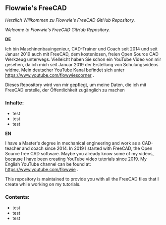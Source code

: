## Flowwie's FreeCAD
_Herzlich Willkommen zu Flowwie's FreeCAD GitHub Repository._

_Welcome to Flowwie's FreeCAD GitHub Repository._

**DE**

Ich bin Maschinenbauingenieur, CAD-Trainer und Coach seit 2014 und seit Januar 2019 auch mit FreeCAD, dem kostenlosen, freien Open Source CAD Werkzeug unterwegs. Vielleicht haben Sie schon ein YouTube Video von mir gesehen, da ich mich seit Januar 2019 der Erstellung von Schulungsvideos widme. Mein deutscher YouTube Kanal befindet sich unter https://www.youtube.com/flowwiescorner .

Dieses Repository wird von mir gepflegt, um meine Daten, die ich mit FreeCAD erstelle, der Öffentlichkeit zugänglich zu machen

### Inhalte:
- test
- test
- test

**EN**

I have a Master's degree in mechanical engineering and work as a CAD-teacher and coach since 2014. In 2019 I started with FreeCAD, the Open Source free CAD software. Maybe you already know some of my videos, because I have been creating YouTube video tutorials since 2019. My English YouTube channel can be found at: https://www.youtube.com/flowwie .

This repository is maintained to provide you with all the FreeCAD files that I create while working on my tutorials.

### Contents:
- test
- test
- test



